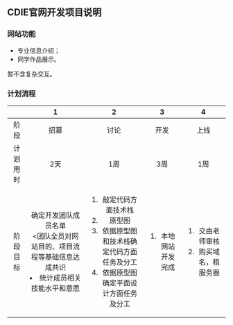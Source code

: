 ## CDIE官网开发项目说明

### 网站功能

 - 专业信息介绍；
 - 同学作品展示。
 
 暂不含复杂交互。

### 计划流程

|  | **1** | **2** | **3** | **4** |
| :----: | :----: | :----: | :----: | :----: |
| 阶段 | 招募 | 讨论 | 开发 | 上线 |
| 计划用时 | 2天 | 1周 | 3周 | 1周 |
| 阶段目标 | 确定开发团队成员名单</br><团队全员对网站目的、项目流程等基础信息达成共识</li><li>统计成员相关技能水平和意愿</li></ol> | <ol><li>敲定代码方面技术栈</li><li>原型图</li><li>依据原型图和技术栈确定代码方面任务及分工</li><li>依据原型图确定平面设计方面任务及分工</li></ol> | <ol><li>本地网站开发完成</li></ol> | <ol><li>交由老师审核</li><li>购买域名，租服务器</li></ol> |
